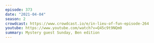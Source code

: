 ```yaml
---
episode: 373
date: "2021-04-04"
season: 2
crowdcast: https://www.crowdcast.io/e/in-lieu-of-fun-episode-264
youtube: https://www.youtube.com/watch?v=Q45c9t9NQm0
summary: Mystery guest Sunday, Ben edition
---
```

